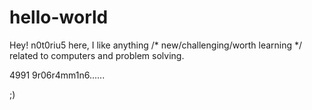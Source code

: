 # hello-world
Hey! 
n0t0riu5 here, I like anything /* new/challenging/worth learning */ related to computers and problem solving.


4991 9r06r4mm1n6......



;)

